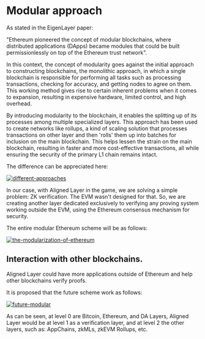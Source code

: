 # Modular approach

As stated in the EigenLayer paper:

"Ethereum pioneered the concept of modular blockchains, where distributed applications (DApps) became modules that could be built permissionlessly on top of the Ethereum trust network".

In this context, the concept of modularity goes against the initial approach to constructing blockchains, the monolithic approach, in which a single blockchain is responsible for performing all tasks such as processing transactions, checking for accuracy, and getting nodes to agree on them. This working method gives rise to certain inherent problems when it comes to expansion, resulting in expensive hardware, limited control, and high overhead.

By introducing modularity to the blockchain, it enables the splitting up of its processes among multiple specialized layers. This approach has been used to create networks like rollups, a kind of scaling solution that processes transactions on other layer and then 'rolls' them up into batches for inclusion on the main blockchain. This helps lessen the strain on the main blockchain, resulting in faster and more cost-effective transactions, all while ensuring the security of the primary L1 chain remains intact.

The difference can be appreciated here:

[![different-approaches](./images/different-approaches.jpg)](https://alignedlayer.com/)

In our case, with Aligned Layer in the game, we are solving a simple problem: ZK verification. The EVM wasn't designed for that. So, we are creating another layer dedicated exclusively to verifying any proving system working outside the EVM, using the Ethereum consensus mechanism for security.

The entire modular Ethereum scheme will be as follows:

[![the-modularization-of-ethereum](./images/the-modularization-of-ethereum.jpg)](https://alignedlayer.com/)

## Interaction with other blockchains.

Aligned Layer could have more applications outside of Ethereum and help other blockchains verify proofs.

It is proposed that the future scheme work as follows:

[![future-modular](./images/future-modular.jpg)](https://alignedlayer.com/)


As can be seen, at level 0 are Bitcoin, Ethereum, and DA Layers, Aligned Layer would be at level 1 as a verification layer, and at level 2 the other layers, such as: AppChains, zkMLs, zkEVM Rollups, etc.

